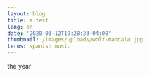```yaml
---
layout: blog
title: a test
lang: en
date: '2020-03-12T19:28:33-04:00'
thumbnail: /images/uploads/wolf-mandala.jpg
terms: spanish music
---
```

the year
